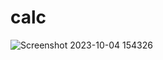 # calc

![Screenshot 2023-10-04 154326](https://github.com/mohitkumar54534/calc/assets/127036501/846724e8-25fc-413a-9606-fae2b397e1bf)
